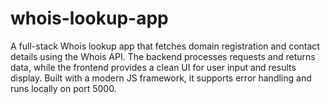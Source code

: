 # whois-lookup-app
A full-stack Whois lookup app that fetches domain registration and contact details using the Whois API. The backend processes requests and returns data, while the frontend provides a clean UI for user input and results display. Built with a modern JS framework, it supports error handling and runs locally on port 5000.
